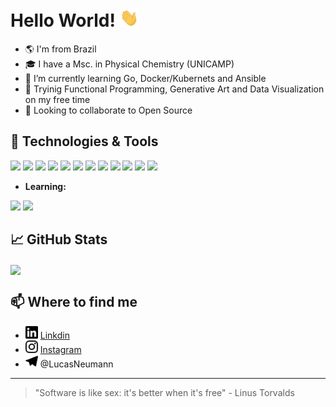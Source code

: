 # Hello World! <img src="https://raw.githubusercontent.com/neumann-mlucas/neumann-mlucas/master/wave.gif" width="30px">
- :earth_americas: I'm from Brazil
- :mortar_board: I have a Msc. in Physical Chemistry (UNICAMP)
- :seedling: I’m currently learning Go, Docker/Kubernets and Ansible
- :thought_balloon: Tryinig Functional Programming, Generative Art and Data Visualization on my free time 
- :eyes: Looking to collaborate to Open Source

## :wrench: Technologies & Tools

![](https://img.shields.io/badge/OS-Linux-informational?style=flat&logo=linux&logoColor=white&color=2bbc8a)
![](https://img.shields.io/badge/Editor-Vim-informational?style=flat&logo=Vim&logoColor=white&color=2bbc8a)
![](https://img.shields.io/badge/Shell-Zsh-informational?style=flat&logo=gnu-bash&logoColor=white&color=2bbc8a)
![](https://img.shields.io/bdge/-Zsh-informational?style=flat&logo=gnu-bash&logoColor=white&color=2bbc8a)
![](https://img.shields.io/badge/Code-Python-informational?style=flat&logo=python&logoColor=white&color=2bbc8a)
![](https://img.shields.io/badge/Code-Julia-informational?style=flat&logo=julia&logoColor=white&color=2bbc8a)
![](https://img.shields.io/badge/Code-JavaScript-informational?style=flat&logo=javascript&logoColor=white&color=2bbc8a)
![](https://img.shields.io/badge/Tools-Pandas-informational?style=flat&logo=pandas&logoColor=white&color=2bbc8a)
![](https://img.shields.io/badge/Tools-Flask-informational?style=flat&logo=flask&logoColor=white&color=2bbc8a)
![](https://img.shields.io/badge/Tools-PostgreSQL-informational?style=flat&logo=postgresql&logoColor=white&color=2bbc8a)
![](https://img.shields.io/badge/Tools-Git-informational?style=flat&logo=git&logoColor=white&color=2bbc8a)
![](https://img.shields.io/badge/Tools-Docker-informational?style=flat&logo=docker&logoColor=white&color=2bbc8a)

- **Learning:**

![](https://img.shields.io/badge/Code-Haskell-informational?style=flat&logo=Haskell&logoColor=white&color=2bbc8a) 
![](https://img.shields.io/badge/Tools-PyTorch-informational?style=flat&logo=pytorch&logoColor=white&color=2bbc8a)

## :chart_with_upwards_trend: GitHub Stats

<a href="https://github.com/neumann-mlucas/neumann-mlucas">
  <img align="center" src="https://github-readme-stats.vercel.app/api/top-langs/?username=neumann-mlucas&hide=shell,html&line_height=32" />
</a>

## :mailbox: Where to find me
- <img src=https://raw.githubusercontent.com/neumann-mlucas/neumann-mlucas/master/linkedin.svg width="20px"> [Linkdin](https://www.linkedin.com/in/lucas-mneumann/)
- <img src=https://raw.githubusercontent.com/neumann-mlucas/neumann-mlucas/master/instagram.svg width="20px"> [Instagram](https://www.instagram.com/neumannlucas/)
- <img src=https://raw.githubusercontent.com/neumann-mlucas/neumann-mlucas/master/telegram.svg width="20px"> @LucasNeumann

---

> "Software is like sex: it's better when it's free" - Linus Torvalds

<!--
**neumann-mlucas/neumann-mlucas** is a ✨ _special_ ✨ repository because its `README.md` (this file) appears on your GitHub profile.
[![HitCount](http://hits.dwyl.com/neumann-mlucas/neumann-mlucas.svg)](http://hits.dwyl.com/neumann-mlucas/neumann-mlucas)

